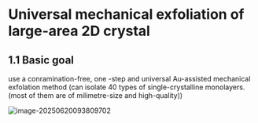 # Universal mechanical exfoliation of large-area 2D crystal

## 1.1 Basic goal

use a conramination-free, one -step and universal Au-assisted mechanical exfolation method (can isolate 40 types of single-crystalline monolayers.(most of them are of milimetre-size and high-quality))

![image-20250620093809702](D:\Sevens-notes\markdown笔记\论文笔记\利用金支架大面积剥离薄层二维材料\金支架方法图示.png)